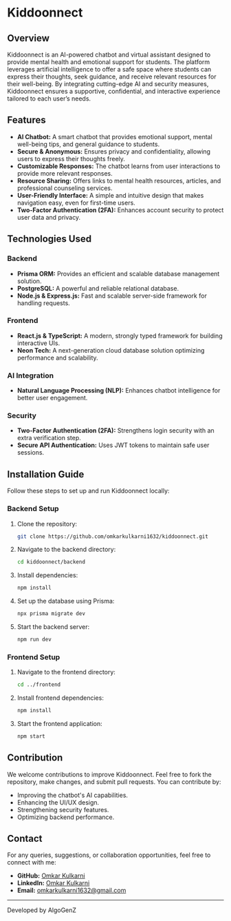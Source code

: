 # Kiddoonnect

## Overview
Kiddoonnect is an AI-powered chatbot and virtual assistant designed to provide mental health and emotional support for students. The platform leverages artificial intelligence to offer a safe space where students can express their thoughts, seek guidance, and receive relevant resources for their well-being. By integrating cutting-edge AI and security measures, Kiddoonnect ensures a supportive, confidential, and interactive experience tailored to each user’s needs.

## Features
- **AI Chatbot:** A smart chatbot that provides emotional support, mental well-being tips, and general guidance to students.
- **Secure & Anonymous:** Ensures privacy and confidentiality, allowing users to express their thoughts freely.
- **Customizable Responses:** The chatbot learns from user interactions to provide more relevant responses.
- **Resource Sharing:** Offers links to mental health resources, articles, and professional counseling services.
- **User-Friendly Interface:** A simple and intuitive design that makes navigation easy, even for first-time users.
- **Two-Factor Authentication (2FA):** Enhances account security to protect user data and privacy.

## Technologies Used
### Backend
- **Prisma ORM:** Provides an efficient and scalable database management solution.
- **PostgreSQL:** A powerful and reliable relational database.
- **Node.js & Express.js:** Fast and scalable server-side framework for handling requests.

### Frontend
- **React.js & TypeScript:** A modern, strongly typed framework for building interactive UIs.
- **Neon Tech:** A next-generation cloud database solution optimizing performance and scalability.

### AI Integration
- **Natural Language Processing (NLP):** Enhances chatbot intelligence for better user engagement.

### Security
- **Two-Factor Authentication (2FA):** Strengthens login security with an extra verification step.
- **Secure API Authentication:** Uses JWT tokens to maintain safe user sessions.

## Installation Guide
Follow these steps to set up and run Kiddoonnect locally:

### Backend Setup
1. Clone the repository:
   ```sh
   git clone https://github.com/omkarkulkarni1632/kiddoonnect.git
   ```
2. Navigate to the backend directory:
   ```sh
   cd kiddoonnect/backend
   ```
3. Install dependencies:
   ```sh
   npm install
   ```
4. Set up the database using Prisma:
   ```sh
   npx prisma migrate dev
   ```
5. Start the backend server:
   ```sh
   npm run dev
   ```

### Frontend Setup
1. Navigate to the frontend directory:
   ```sh
   cd ../frontend
   ```
2. Install frontend dependencies:
   ```sh
   npm install
   ```
3. Start the frontend application:
   ```sh
   npm start
   ```

## Contribution
We welcome contributions to improve Kiddoonnect. Feel free to fork the repository, make changes, and submit pull requests. You can contribute by:
- Improving the chatbot's AI capabilities.
- Enhancing the UI/UX design.
- Strengthening security features.
- Optimizing backend performance.

## Contact
For any queries, suggestions, or collaboration opportunities, feel free to connect with me:
- **GitHub:** [Omkar Kulkarni](https://github.com/omkarkulkarni1632)
- **LinkedIn:** [Omkar Kulkarni](https://www.linkedin.com/in/omkar-kulkarni-267905250)
- **Email:** omkarkulkarni1632@gmail.com

---
Developed by AlgoGenZ

